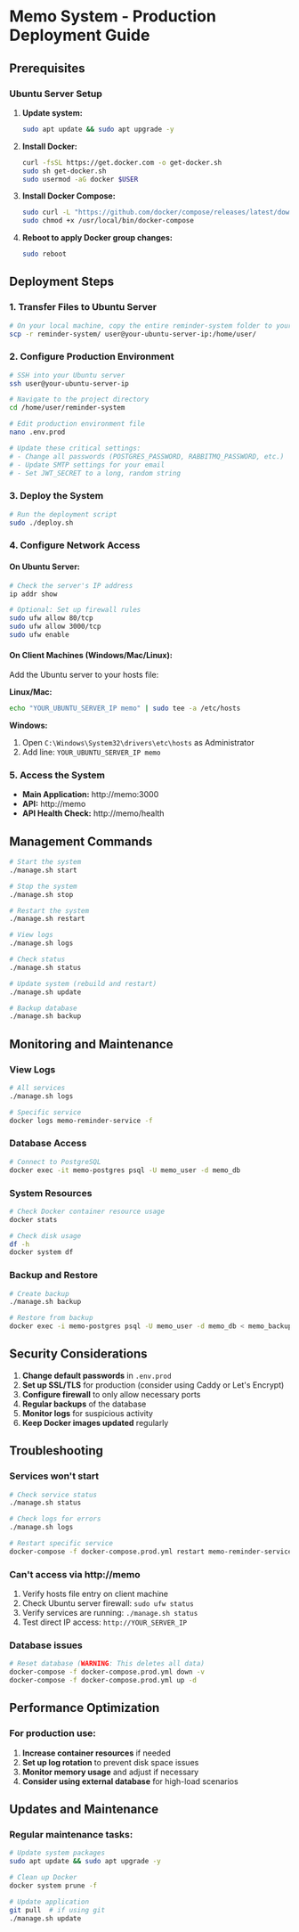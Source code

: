 # Memo System - Production Deployment Guide

## Prerequisites

### Ubuntu Server Setup
1. **Update system:**
   ```bash
   sudo apt update && sudo apt upgrade -y
   ```

2. **Install Docker:**
   ```bash
   curl -fsSL https://get.docker.com -o get-docker.sh
   sudo sh get-docker.sh
   sudo usermod -aG docker $USER
   ```

3. **Install Docker Compose:**
   ```bash
   sudo curl -L "https://github.com/docker/compose/releases/latest/download/docker-compose-$(uname -s)-$(uname -m)" -o /usr/local/bin/docker-compose
   sudo chmod +x /usr/local/bin/docker-compose
   ```

4. **Reboot to apply Docker group changes:**
   ```bash
   sudo reboot
   ```

## Deployment Steps

### 1. Transfer Files to Ubuntu Server
```bash
# On your local machine, copy the entire reminder-system folder to your Ubuntu server
scp -r reminder-system/ user@your-ubuntu-server-ip:/home/user/
```

### 2. Configure Production Environment
```bash
# SSH into your Ubuntu server
ssh user@your-ubuntu-server-ip

# Navigate to the project directory
cd /home/user/reminder-system

# Edit production environment file
nano .env.prod

# Update these critical settings:
# - Change all passwords (POSTGRES_PASSWORD, RABBITMQ_PASSWORD, etc.)
# - Update SMTP settings for your email
# - Set JWT_SECRET to a long, random string
```

### 3. Deploy the System
```bash
# Run the deployment script
sudo ./deploy.sh
```

### 4. Configure Network Access

#### On Ubuntu Server:
```bash
# Check the server's IP address
ip addr show

# Optional: Set up firewall rules
sudo ufw allow 80/tcp
sudo ufw allow 3000/tcp
sudo ufw enable
```

#### On Client Machines (Windows/Mac/Linux):
Add the Ubuntu server to your hosts file:

**Linux/Mac:**
```bash
echo "YOUR_UBUNTU_SERVER_IP memo" | sudo tee -a /etc/hosts
```

**Windows:**
1. Open `C:\Windows\System32\drivers\etc\hosts` as Administrator
2. Add line: `YOUR_UBUNTU_SERVER_IP memo`

### 5. Access the System
- **Main Application:** http://memo:3000
- **API:** http://memo
- **API Health Check:** http://memo/health

## Management Commands

```bash
# Start the system
./manage.sh start

# Stop the system
./manage.sh stop

# Restart the system
./manage.sh restart

# View logs
./manage.sh logs

# Check status
./manage.sh status

# Update system (rebuild and restart)
./manage.sh update

# Backup database
./manage.sh backup
```

## Monitoring and Maintenance

### View Logs
```bash
# All services
./manage.sh logs

# Specific service
docker logs memo-reminder-service -f
```

### Database Access
```bash
# Connect to PostgreSQL
docker exec -it memo-postgres psql -U memo_user -d memo_db
```

### System Resources
```bash
# Check Docker container resource usage
docker stats

# Check disk usage
df -h
docker system df
```

### Backup and Restore
```bash
# Create backup
./manage.sh backup

# Restore from backup
docker exec -i memo-postgres psql -U memo_user -d memo_db < memo_backup_YYYYMMDD_HHMMSS.sql
```

## Security Considerations

1. **Change default passwords** in `.env.prod`
2. **Set up SSL/TLS** for production (consider using Caddy or Let's Encrypt)
3. **Configure firewall** to only allow necessary ports
4. **Regular backups** of the database
5. **Monitor logs** for suspicious activity
6. **Keep Docker images updated** regularly

## Troubleshooting

### Services won't start
```bash
# Check service status
./manage.sh status

# Check logs for errors
./manage.sh logs

# Restart specific service
docker-compose -f docker-compose.prod.yml restart memo-reminder-service
```

### Can't access via http://memo
1. Verify hosts file entry on client machine
2. Check Ubuntu server firewall: `sudo ufw status`
3. Verify services are running: `./manage.sh status`
4. Test direct IP access: `http://YOUR_SERVER_IP`

### Database issues
```bash
# Reset database (WARNING: This deletes all data)
docker-compose -f docker-compose.prod.yml down -v
docker-compose -f docker-compose.prod.yml up -d
```

## Performance Optimization

### For production use:
1. **Increase container resources** if needed
2. **Set up log rotation** to prevent disk space issues
3. **Monitor memory usage** and adjust if necessary
4. **Consider using external database** for high-load scenarios

## Updates and Maintenance

### Regular maintenance tasks:
```bash
# Update system packages
sudo apt update && sudo apt upgrade -y

# Clean up Docker
docker system prune -f

# Update application
git pull  # if using git
./manage.sh update
```
